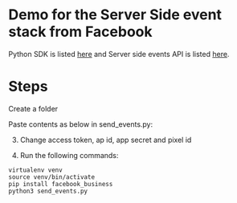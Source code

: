 # Demo for the Server Side event stack from Facebook

Python SDK is listed [here](https://github.com/facebook/facebook-python-business-sdk) and Server side events API is listed [here](https://developers.facebook.com/docs/marketing-api/server-side-api).

# Steps

Create a folder

Paste contents as below in send_events.py:

3. Change access token, ap id, app secret and pixel id

4. Run the following commands:

```
virtualenv venv
source venv/bin/activate
pip install facebook_business
python3 send_events.py
```
